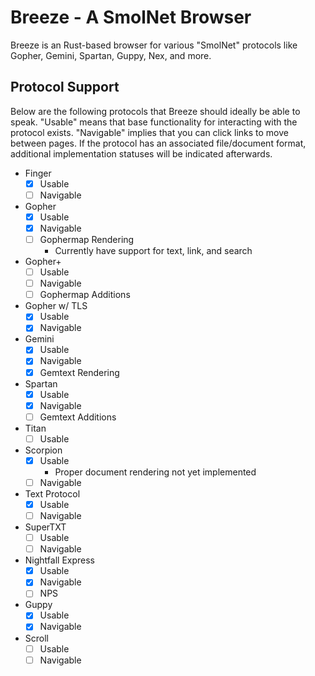 # Breeze - A SmolNet Browser

Breeze is an Rust-based browser for various "SmolNet" protocols like Gopher, Gemini, Spartan, Guppy, Nex, and more.

## Protocol Support

Below are the following protocols that Breeze should ideally be able to speak. "Usable" means that base functionality for interacting with the protocol exists. "Navigable" implies that you can click links to move between pages. If the protocol has an associated file/document format, additional implementation statuses will be indicated afterwards.

- Finger
  - [x] Usable
  - [ ] Navigable
- Gopher
  - [x] Usable
  - [x] Navigable
  - [ ] Gophermap Rendering
    - Currently have support for text, link, and search
- Gopher+
  - [ ] Usable
  - [ ] Navigable
  - [ ] Gophermap Additions
- Gopher w/ TLS
  - [x] Usable
  - [x] Navigable
- Gemini
  - [x] Usable
  - [x] Navigable
  - [x] Gemtext Rendering
- Spartan
  - [x] Usable
  - [x] Navigable
  - [ ] Gemtext Additions
- Titan
  - [ ] Usable
- Scorpion
  - [x] Usable
    - Proper document rendering not yet implemented
  - [ ] Navigable
- Text Protocol
  - [x] Usable
  - [ ] Navigable
- SuperTXT
  - [ ] Usable
  - [ ] Navigable
- Nightfall Express
  - [x] Usable
  - [x] Navigable
  - [ ] NPS
- Guppy
  - [x] Usable
  - [x] Navigable
- Scroll
  - [ ] Usable
  - [ ] Navigable
